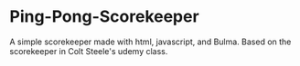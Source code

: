 # Ping-Pong-Scorekeeper
A simple scorekeeper made with html, javascript, and Bulma. Based on the scorekeeper in Colt Steele's udemy class.

